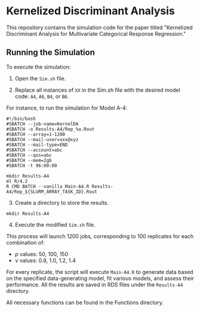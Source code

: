 # Kernelized Discriminant Analysis
This repository contains the simulation code for the paper titled "Kernelized Discriminant Analysis for Multivariate Categorical Response Regression."

## Running the Simulation
To execute the simulation:

1. Open the `Sim.sh` file.

2. Replace all instances of `XX` in the Sim.sh file with the desired model code: `A4`, `A6`, `B4`, or `B6`.

For instance, to run the simulation for Model A-4:
```
#!/bin/bash
#SBATCH --job-name=KernelDA
#SBATCH -o Results-A4/Rep_%a.Rout
#SBATCH --array=1-1200
#SBATCH --mail-user=xxx@xyz
#SBATCH --mail-type=END
#SBATCH --account=abc
#SBATCH --qos=abc
#SBATCH --mem=2gb
#SBATCH -t 96:00:00

mkdir Results-A4
ml R/4.2
R CMD BATCH --vanilla Main-A4.R Results-A4/Rep_${SLURM_ARRAY_TASK_ID}.Rout
```
3. Create a directory to store the results.

```
mkdir Results-A4
```

4. Execute the modified `Sim.sh` file.

This process will launch 1200 jobs, corresponding to 100 replicates for each combination of:
+ $p$ values: 50, 100, 150
+ $\nu$ values: 0.8, 1.0, 1.2, 1.4

For every replicate, the script will execute `Main-A4.R` to generate data based on the specified data-generating model, fit various models, and assess their performance. All the results are saved in RDS files under the `Results-A4` directory.

All necessary functions can be found in the Functions directory.

